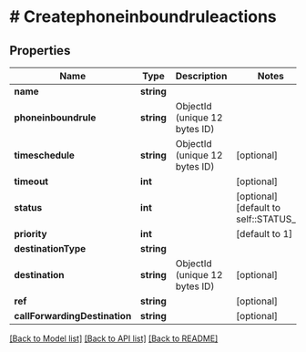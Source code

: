 # # Createphoneinboundruleactions

## Properties

Name | Type | Description | Notes
------------ | ------------- | ------------- | -------------
**name** | **string** |  |
**phoneinboundrule** | **string** | ObjectId (unique 12 bytes ID) |
**timeschedule** | **string** | ObjectId (unique 12 bytes ID) | [optional]
**timeout** | **int** |  | [optional]
**status** | **int** |  | [optional] [default to self::STATUS_1]
**priority** | **int** |  | [default to 1]
**destinationType** | **string** |  |
**destination** | **string** | ObjectId (unique 12 bytes ID) | [optional]
**ref** | **string** |  | [optional]
**callForwardingDestination** | **string** |  | [optional]

[[Back to Model list]](../../README.md#models) [[Back to API list]](../../README.md#endpoints) [[Back to README]](../../README.md)
